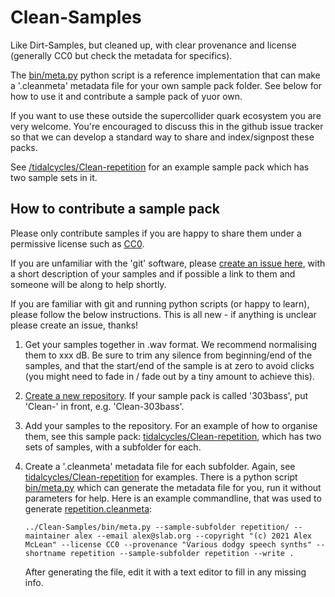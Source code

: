 # Clean-Samples

Like Dirt-Samples, but cleaned up, with clear provenance and license
(generally CC0 but check the metadata for specifics).

The [bin/meta.py](bin/meta.py) python script is a reference
implementation that can make a '.cleanmeta' metadata file for your own
sample pack folder. See below for how to use it and contribute a
sample pack of yuor own.

If you want to use these outside the supercollider quark ecosystem you
are very welcome. You're encouraged to discuss this in the github
issue tracker so that we can develop a standard way to share and
index/signpost these packs.

See
[/tidalcycles/Clean-repetition](https://github.com/tidalcycles/Clean-repetition)
for an example sample pack which has two sample sets in it.

## How to contribute a sample pack

Please only contribute samples if you are happy to share them under a
permissive license such as
[CC0](https://creativecommons.org/share-your-work/public-domain/cc0/).

If you are unfamiliar with the 'git' software, please [create an issue
here](https://github.com/tidalcycles/Clean-Samples/issues), with a
short description of your samples and if possible a link to them and
someone will be along to help shortly.

If you are familiar with git and running python scripts (or happy to
learn), please follow the below instructions. This is all new - if
anything is unclear please create an issue, thanks!

1. Get your samples together in .wav format. We recommend normalising
   them to xxx dB. Be sure to trim any silence from beginning/end of the
   samples, and that the start/end of the sample is at zero to avoid
   clicks (you might need to fade in / fade out by a tiny amount to
   achieve this).
2. [Create a new repository](https://github.com/new). If your sample
   pack is called '303bass', put 'Clean-' in front, e.g. 'Clean-303bass'.
3. Add your samples to the repository. For an example of how to
   organise them, see this sample pack:
   [tidalcycles/Clean-repetition](https://github.com/tidalcycles/Clean-repetition),
   which has two sets of samples, with a subfolder for each.
4. Create a '.cleanmeta' metadata file for each subfolder. Again, see
   [tidalcycles/Clean-repetition](https://github.com/tidalcycles/Clean-repetition)
   for examples. There is a python script [bin/meta.py](bin/meta.py)
   which can generate the metadata file for you, run it without
   parameters for help. Here is an example commandline, that was used to generate [repetition.cleanmeta](https://github.com/tidalcycles/Clean-repetition/blob/main/repetition.cleanmeta):

   ```
   ../Clean-Samples/bin/meta.py --sample-subfolder repetition/ --maintainer alex --email alex@slab.org --copyright "(c) 2021 Alex McLean" --license CC0 --provenance "Various dodgy speech synths" --shortname repetition --sample-subfolder repetition --write .
   ```
   After generating the file, edit it with a text editor to fill in any missing info.

